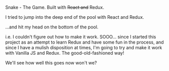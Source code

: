 Snake - The Game. Built with ~~React and~~ Redux.

I tried to jump into the deep end of the pool with React and Redux.

...and hit my head on the bottom of the pool.

i.e. I couldn't figure out how to make it work. SOOO... since I started this 
project as an attempt to learn Redux and have some fun in the process, and since I have
a mulish disposition at times, I'm going to try and make it work with Vanilla JS
and Redux. The good-old-fashioned way!

We'll see how well this goes now won't we?


